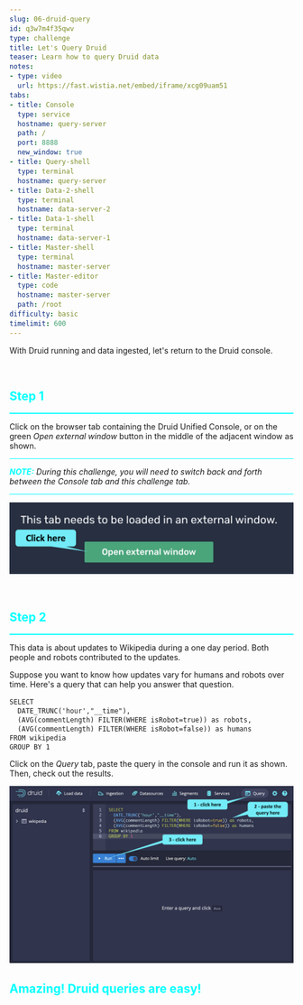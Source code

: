 ```yaml
---
slug: 06-druid-query
id: q3w7m4f35qwv
type: challenge
title: Let's Query Druid
teaser: Learn how to query Druid data
notes:
- type: video
  url: https://fast.wistia.net/embed/iframe/xcg09uam51
tabs:
- title: Console
  type: service
  hostname: query-server
  path: /
  port: 8888
  new_window: true
- title: Query-shell
  type: terminal
  hostname: query-server
- title: Data-2-shell
  type: terminal
  hostname: data-server-2
- title: Data-1-shell
  type: terminal
  hostname: data-server-1
- title: Master-shell
  type: terminal
  hostname: master-server
- title: Master-editor
  type: code
  hostname: master-server
  path: /root
difficulty: basic
timelimit: 600
---
```

With Druid running and data ingested, let's return to the Druid console.

<br>
<h2 style="color:cyan">Step 1</h2><hr style="color:cyan;background-color:cyan;height:2px">

Click on the browser tab containing the Druid Unified Console, or on the green _Open external window_ button in the middle of the adjacent window as shown.

<hr style="background-color:cyan">
<p><span style="color:cyan"><strong><em>NOTE:</em></strong></span> <i>During this challenge, you will need to switch back and forth between the Console tab and this challenge tab.</i></p>
<hr style="background-color:cyan">

![Click console](https://raw.githubusercontent.com/shallada/InstruqtImages/main/druid-architecture/ClickConsole.png)

<br>
<h2 style="color:cyan">Step 2</h2><hr style="color:cyan;background-color:cyan;height:2px">

This data is about updates to Wikipedia during a one day period.
Both people and robots contributed to the updates.


Suppose you want to know how updates vary for humans and robots over time.
Here's a query that can help you answer that question.

```
SELECT
  DATE_TRUNC('hour',"__time"),
  (AVG(commentLength) FILTER(WHERE isRobot=true)) as robots,
  (AVG(commentLength) FILTER(WHERE isRobot=false)) as humans
FROM wikipedia
GROUP BY 1
```

Click on the _Query_ tab, paste the query in the console and run it as shown.
Then, check out the results.

![Query Druid](https://raw.githubusercontent.com/shallada/InstruqtImages/main/druid-architecture/DruidQuery.png)
<br>
<h2 style="color:cyan">Amazing! Druid queries are easy!</h2>